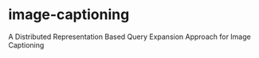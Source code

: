 # image-captioning
A Distributed Representation Based Query Expansion Approach for Image Captioning
